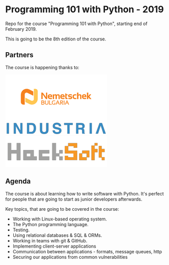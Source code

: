 # Programming 101 with Python - 2019

Repo for the course "Programming 101 with Python", starting end of February 2019.

This is going to be the 8th edition of the course.

## Partners

The course is happening thanks to:

[![Nemetschek Bulgaria](/partners/nemetschek.jpg)](https://www.nemetschek.bg/)
[![Industria](/partners/industria.png)](https://www.industria.tech/)
[![HackSoft](/partners/hacksoft.png)](https://www.hacksoft.io/)

## Agenda

The course is about learning how to write software with Python. It's perfect for people that are going to start as junior developers afterwards.

Key topics, that are going to be covered in the course:

* Working with Linux-based operating system.
* The Python programming language.
* Testing.
* Using relational databases & SQL & ORMs.
* Working in teams with git & GitHub.
* Implementing client-server applications
* Communication between applications - formats, message queues, http
* Securing our applications from common vulnerabilities
